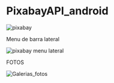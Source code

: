# PixabayAPI_android

![pixabay](https://user-images.githubusercontent.com/33204630/127061064-a547d102-e771-44fb-8792-add8b434675f.PNG)

Menu de barra lateral

![pixabay menu lateral](https://user-images.githubusercontent.com/33204630/127061072-38bd2b41-db2c-47c0-b92e-e2ab8411c04e.PNG)

FOTOS

![Galerias_fotos](https://user-images.githubusercontent.com/33204630/127061076-8e839740-da3a-4add-bec1-1afd5197cbbd.PNG)
